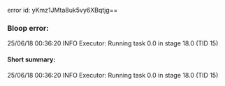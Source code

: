 error id: yKmz1JMta8uk5vy6XBqtjg==
### Bloop error:

25/06/18 00:36:20 INFO Executor: Running task 0.0 in stage 18.0 (TID 15)
#### Short summary: 

25/06/18 00:36:20 INFO Executor: Running task 0.0 in stage 18.0 (TID 15)